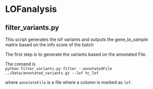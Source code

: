 # LOFanalysis

## filter_variants.py

This script generates the lof variants and outputs the gene_to_sample matrix based on the info score of the batch

The first step is to generate the variants based on the annotated File.

The comand is \
`python filter_variants.py filter --annotatedFile ../Data/annotated_variants.gz --lof hc_lof`

where `annotateFile` is a file where a column is marked as `lof`.